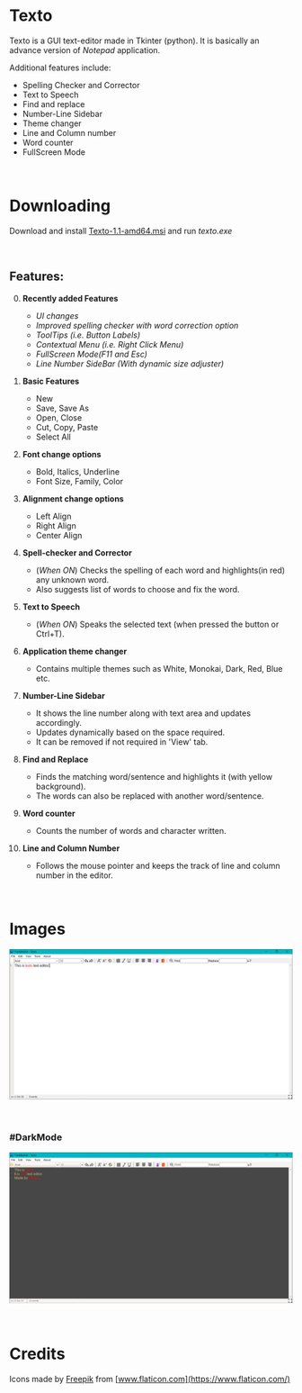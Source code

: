 # Texto
Texto is a GUI text-editor made in Tkinter (python). It is basically an advance version of *Notepad* application. <br> 

Additional features include:
* Spelling Checker and Corrector
* Text to Speech 
* Find and replace
* Number-Line Sidebar
* Theme changer
* Line and Column number
* Word counter
* FullScreen Mode

&ensp;

# Downloading
Download and install [Texto-1.1-amd64.msi](https://github.com/RashimNarayanTiku/Texto/raw/master/Texto-1.1-amd64.msi) and run *texto.exe*

&ensp;

## Features:

0. **Recently added Features**
   * *UI changes*
   * *Improved spelling checker with word correction option*
   * *ToolTips (i.e. Button Labels)*
   * *Contextual Menu (i.e. Right Click Menu)*
   * *FullScreen Mode(F11 and Esc)*
   * *Line Number SideBar (With dynamic size adjuster)* 
   
   
1. **Basic Features**
    * New
    * Save, Save As
    * Open, Close
    * Cut, Copy, Paste
    * Select All
1. **Font change options**
    * Bold, Italics, Underline
    * Font Size, Family, Color
    
1. **Alignment change options**
    * Left Align
    * Right Align
    * Center Align
    

1. **Spell-checker and Corrector**
    * (*When ON*) Checks the spelling of each word and highlights(in red) any unknown word.
    * Also suggests list of words to choose and fix the word.

1. **Text to Speech**
    * (*When ON*) Speaks the selected text (when pressed the button or Ctrl+T).
    
1. **Application theme changer**
    * Contains multiple themes such as White, Monokai, Dark, Red, Blue etc.

1. **Number-Line Sidebar**
    * It shows the line number along with text area and updates accordingly.
    * Updates dynamically based on the space required.
    * It can be removed if not required in 'View' tab.
    
1. **Find and Replace**
    * Finds the matching word/sentence and highlights it (with yellow background). 
    * The words can also be replaced with another word/sentence.

1. **Word counter**
    * Counts the number of words and character written.
    
1. **Line and Column Number**
    * Follows the mouse pointer and keeps the track of line and column number in the editor.
    
&ensp;
# Images
![Screen](white.png)

&ensp;

### #DarkMode
![Dark Screen](monokai.png)

&ensp;

# Credits
Icons made by [Freepik](https://www.flaticon.com/authors/freepik) from [www.flaticon.com](https://www.flaticon.com/)
